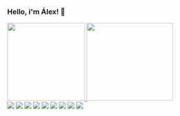 ### Hello, i'm Álex! 👋
 <div>
  <a href="https://github.com/alexportscher">
  <img height="180em" src="https://github-readme-stats.vercel.app/api?username=alexportscher&show_icons=true&theme=dracula&include_all_commits=true&count_private=true"/>
  <img height="180em" width="200em" src="https://github-readme-stats.vercel.app/api/top-langs/?username=alexportscher&langs_count=7&theme=dracula"/>
</div>
  <div> 
  <a href="#" target="_blank"><img src="https://img.shields.io/badge/html5-%23E34F26.svg?style=for-the-badge&logo=html5&logoColor=white" target="_blank"></a>
  <a href="#" target="_blank"><img src="https://img.shields.io/badge/css3-%231572B6.svg?style=for-the-badge&logo=css3&logoColor=white" target="_blank"></a>
  <a href="#" target="_blank"><img src="https://img.shields.io/badge/javascript-%23323330.svg?style=for-the-badge&logo=javascript&logoColor=%23F7DF1E" target="_blank"></a>
  <a href="#" target="_blank"><img src="https://img.shields.io/badge/typescript-%23007ACC.svg?style=for-the-badge&logo=typescript&logoColor=white" target="_blank"></a>
  <a href="#" target="_blank"><img src="https://img.shields.io/badge/python-3670A0?style=for-the-badge&logo=python&logoColor=ffdd54" target="_blank"></a>
  <a href="#" target="_blank"><img src="https://img.shields.io/badge/bootstrap-%23563D7C.svg?style=for-the-badge&logo=bootstrap&logoColor=white" target="_blank"></a>
  <a href="#" target="_blank"><img src="https://img.shields.io/badge/vuejs-%2335495e.svg?style=for-the-badge&logo=vuedotjs&logoColor=%234FC08D" target="_blank"></a>
  <a href="#" target="_blank"><img src="https://img.shields.io/badge/react-%2320232a.svg?style=for-the-badge&logo=react&logoColor=%2361DAFB" target="_blank"></a>
  <a href="#" target="_blank"><img src="https://img.shields.io/badge/Next-black?style=for-the-badge&logo=next.js&logoColor=white" target="_blank"></a>
</div>
